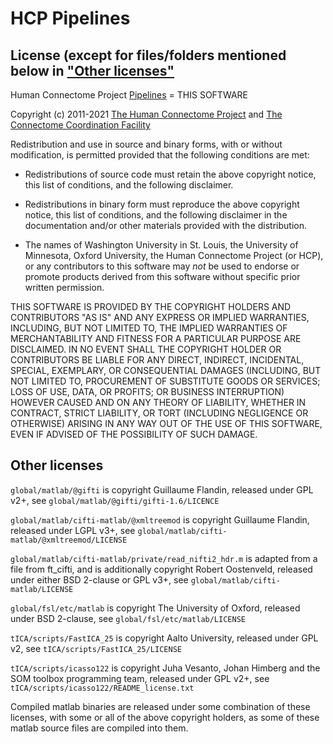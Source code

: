 # HCP Pipelines

## License (except for files/folders mentioned below in ["Other licenses"](#other-licenses)

Human Connectome Project [Pipelines][Pipelines] = THIS SOFTWARE

Copyright (c) 2011-2021 [The Human Connectome Project][HCP] and [The Connectome Coordination Facility][CCF]

Redistribution and use in source and binary forms, with or without modification,
is permitted provided that the following conditions are met:

* Redistributions of source code must retain the above copyright notice, 
  this list of conditions, and the following disclaimer.

* Redistributions in binary form must reproduce the above copyright notice,
  this list of conditions, and the following disclaimer in the documentation
  and/or other materials provided with the distribution.

* The names of Washington University in St. Louis, the University of Minnesota,
  Oxford University, the Human Connectome Project (or HCP), or any contributors
  to this software may *not* be used to endorse or promote products derived
  from this software without specific prior written permission.

THIS SOFTWARE IS PROVIDED BY THE COPYRIGHT HOLDERS AND CONTRIBUTORS 
"AS IS" AND ANY EXPRESS OR IMPLIED WARRANTIES, INCLUDING, BUT NOT LIMITED TO, 
THE IMPLIED WARRANTIES OF MERCHANTABILITY AND FITNESS FOR A PARTICULAR PURPOSE 
ARE DISCLAIMED. IN NO EVENT SHALL THE COPYRIGHT HOLDER OR CONTRIBUTORS BE LIABLE
FOR ANY DIRECT, INDIRECT, INCIDENTAL, SPECIAL, EXEMPLARY, OR CONSEQUENTIAL DAMAGES
(INCLUDING, BUT NOT LIMITED TO, PROCUREMENT OF SUBSTITUTE GOODS OR SERVICES; LOSS
OF USE, DATA, OR PROFITS; OR BUSINESS INTERRUPTION) HOWEVER CAUSED AND ON ANY 
THEORY OF LIABILITY, WHETHER IN CONTRACT, STRICT LIABILITY, OR TORT (INCLUDING 
NEGLIGENCE OR OTHERWISE) ARISING IN ANY WAY OUT OF THE USE OF THIS SOFTWARE, 
EVEN IF ADVISED OF THE POSSIBILITY OF SUCH DAMAGE.

<!-- References -->

[HCP]: https://www.humanconnectome.org
[Pipelines]: https://github.com/Washington-University/HCPpipelines
[CCF]: https://www.humanconnectome.org

## Other licenses

`global/matlab/@gifti` is copyright Guillaume Flandin, released under GPL v2+, see `global/matlab/@gifti/gifti-1.6/LICENCE`

`global/matlab/cifti-matlab/@xmltreemod` is copyright Guillaume Flandin, released under LGPL v3+, see `global/matlab/cifti-matlab/@xmltreemod/LICENSE`

`global/matlab/cifti-matlab/private/read_nifti2_hdr.m` is adapted from a file from ft_cifti, and is additionally copyright Robert Oostenveld, released under either BSD 2-clause or GPL v3+, see `global/matlab/cifti-matlab/LICENSE`

`global/fsl/etc/matlab` is copyright The University of Oxford, released under BSD 2-clause, see `global/fsl/etc/matlab/LICENSE`

`tICA/scripts/FastICA_25` is copyright Aalto University, released under GPL v2, see `tICA/scripts/FastICA_25/LICENSE`

`tICA/scripts/icasso122` is copyright Juha Vesanto, Johan Himberg and the SOM toolbox programming team, released under GPL v2+, see `tICA/scripts/icasso122/README_license.txt`

Compiled matlab binaries are released under some combination of these licenses, with some or all of the above copyright holders, as some of these matlab source files are compiled into them.
